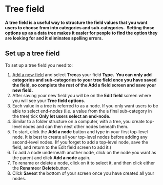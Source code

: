 

# Tree field

**A tree field is a useful way to structure the field values that you want users to choose from into categories and sub-categories. &nbsp;Setting those options up as a data tree makes it easier for people to find the option they are looking for and it eliminates spelling errors.**

## Set up a tree field

To set up a tree field you need to:

1. [Add a new field](/020-add-field.md) and select&nbsp;**Tree**as your field&nbsp;**Type. &nbsp;**You can only add categories and sub-categories to your tree field once you have saved the field, so complete the rest of the Add a field screen and save your new field.**&nbsp;**
2. After saving your new field you will be on the **Edit field** screen where you will see your&nbsp;**Tree field options**.
3. Each value in a tree is referred to as a node. If you only want users to be able to select end-nodes (i.e. a value from the a final sub-category in the tree) tick **Only let users select an end-node.**&nbsp;
4. Similar to a folder structure on a computer, with a tree, you create top-level nodes and can then nest other nodes beneath them.
5. To start, click the **Add a node** button and type in your first top-level node. It is best to create all your top-level nodes before adding any second-level nodes. (If you forget to add a top-level node, save the field, and return to the Edit field screen to add it.)
6. To add a node underneath another node, click on the node you want as the parent and click **Add a node** again.
7. To rename or delete a node, click on it to select it, and then click either the **Rename**or **Delete**button.&nbsp;
8. Click **Save**at the bottom of your screen once you have created all your nodes.&nbsp;